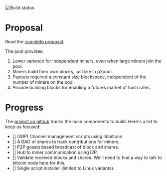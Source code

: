 
![Build status](https://github.com/wholooks/d11dpool/actions/workflows/cmake.yml/badge.svg)

# Proposal

Read the [complete proposal](proposal/proposal.pdf).

The pool provides:

1. Lower variance for independent miners, even when large miners join
   the pool.
2. Miners build their own blocks, just like in p2pool.
3. Payouts required a constant size blockspace, independent of the
   number of miners on the pool.
4. Provide building blocks for enabling a futures market of hash rates.

# Progress

The [project on github](https://github.com/wholooks/d11dpool/projects/1)
tracks the main components to build. Here's a list to keep us focused:

- [] (WIP) Channel management scripts using libbitcoin.
- [] A DAG of shares to track contributions for miners.
- [] P2P gossip based broadcast of block and shares.
- [] Hub to miner communication using I2P.
- [] Validate received blocks and shares. We'll need to find a way to
  talk to bitcoin node here for this.
- [] Single script installer (limited to Linux variants).
